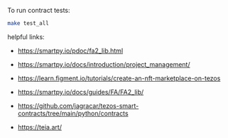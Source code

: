 To run contract tests:

```bash
make test_all
```

helpful links:
- https://smartpy.io/pdoc/fa2_lib.html
- https://smartpy.io/docs/introduction/project_management/
- https://learn.figment.io/tutorials/create-an-nft-marketplace-on-tezos
- https://smartpy.io/docs/guides/FA/FA2_lib/
- https://github.com/jagracar/tezos-smart-contracts/tree/main/python/contracts

- https://teia.art/
